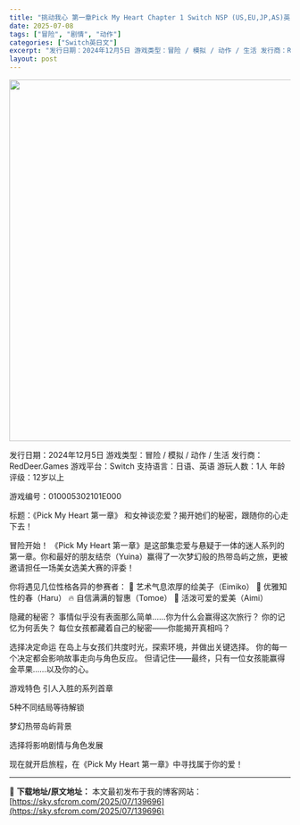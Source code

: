 ```yaml
---
title: "挑动我心 第一章Pick My Heart Chapter 1 Switch NSP (US,EU,JP,AS)英日文"
date: 2025-07-08
tags: ["冒险", "剧情", "动作"]
categories: ["Switch英日文"]
excerpt: "发行日期：2024年12月5日 游戏类型：冒险 / 模拟 / 动作 / 生活 发行商：RedDeer.Games 游戏平台：Switch 支持语言：日语、英语 游玩人数：1人 年龄评级：12岁以上 游戏编号：010005302101E000 标题：《Pick My Heart 第一章》 和女神谈恋爱&hellip;"
layout: post
---
```


<img class="aligncenter size-full wp-image-139692" src="https://sky.sfcrom.com/wp-content/uploads/2025/07/2025070815144684.webp" alt="" width="1152" height="648" />

发行日期：2024年12月5日
游戏类型：冒险 / 模拟 / 动作 / 生活
发行商：RedDeer.Games
游戏平台：Switch
支持语言：日语、英语
游玩人数：1人
年龄评级：12岁以上

游戏编号：010005302101E000

标题：《Pick My Heart 第一章》
和女神谈恋爱？揭开她们的秘密，跟随你的心走下去！

冒险开始！
《Pick My Heart 第一章》是这部集恋爱与悬疑于一体的迷人系列的第一章。你和最好的朋友结奈（Yuina）赢得了一次梦幻般的热带岛屿之旅，更被邀请担任一场美女选美大赛的评委！

你将遇见几位性格各异的参赛者：
🎨 艺术气息浓厚的绘美子（Eimiko）
👑 优雅知性的春（Haru）
🔥 自信满满的智惠（Tomoe）
🎀 活泼可爱的爱美（Aimi）

隐藏的秘密？
事情似乎没有表面那么简单……你为什么会赢得这次旅行？
你的记忆为何丢失？
每位女孩都藏着自己的秘密——你能揭开真相吗？

选择决定命运
在岛上与女孩们共度时光，探索环境，并做出关键选择。
你的每一个决定都会影响故事走向与角色反应。
但请记住——最终，只有一位女孩能赢得金苹果……以及你的心。

游戏特色
引人入胜的系列首章

5种不同结局等待解锁

梦幻热带岛屿背景

选择将影响剧情与角色发展

现在就开启旅程，在《Pick My Heart 第一章》中寻找属于你的爱！

---
📖 **下载地址/原文地址：** 本文最初发布于我的博客网站：[https://sky.sfcrom.com/2025/07/139696](https://sky.sfcrom.com/2025/07/139696)
